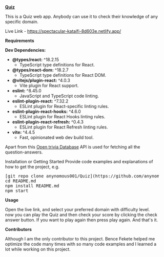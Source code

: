 [**Quiz**](https://spectacular-kataifi-8d603e.netlify.app/)

This is a Quiz web app. Anybody can use it to check their knowledge of any specific domain. 

Live Link  - https://spectacular-kataifi-8d603e.netlify.app/

**Requirements**

**Dev Dependencies:**
- **@types/react:** ^18.2.15
  - TypeScript type definitions for React.
- **@types/react-dom:** ^18.2.7
  - TypeScript type definitions for React DOM.
- **@vitejs/plugin-react:** ^4.0.3
  - Vite plugin for React support.
- **eslint:** ^8.45.0
  - JavaScript and TypeScript code linting.
- **eslint-plugin-react:** ^7.32.2
  - ESLint plugin for React-specific linting rules.
- **eslint-plugin-react-hooks:** ^4.6.0
  - ESLint plugin for React Hooks linting rules.
- **eslint-plugin-react-refresh:** ^0.4.3
  - ESLint plugin for React Refresh linting rules.
- **vite:** ^4.4.5
  - Fast, opinionated web dev build tool.

Apart from this [Open trivia Database](https://opentdb.com/) API is used for fetching all the question-answers.


Installation or Getting Started
Provide code examples and explanations of how to get the project, e.g.

<pre>
[git repo clone anynomous001/Quiz](https://github.com/anynomous001/Quiz.git)
cd README.md
npm install README.md
npm start
</pre>


**Usage**

Open the live link, and select your preferred domain with difficulty level.
now you can play the Quiz and then check your score by clicking the check answer button. If you want to play again then press play again. And that's it.


**Contributors**

Although I am the only contributor to this project. Bence Fekete helped me optimize the code many times with so many code examples and I learned a lot while working on this project.

